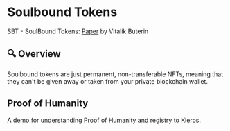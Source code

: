 # Soulbound Tokens
SBT - SoulBound Tokens: [Paper](https://papers.ssrn.com/sol3/papers.cfm?abstract_id=4105763) by Vitalik Buterin

## 🔍 Overview
Soulbound tokens are just permanent, non-transferable NFTs, meaning that they can't be given away or taken from your private blockchain wallet.

## Proof of Humanity 
A demo for understanding Proof of Humanity and registry to Kleros.